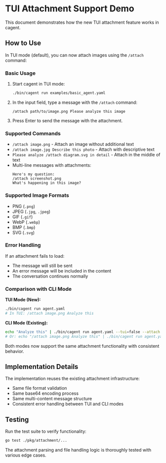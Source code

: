# TUI Attachment Support Demo

This document demonstrates how the new TUI attachment feature works in cagent.

## How to Use

In TUI mode (default), you can now attach images using the `/attach` command:

### Basic Usage

1. Start cagent in TUI mode:
   ```bash
   ./bin/cagent run examples/basic_agent.yaml
   ```

2. In the input field, type a message with the `/attach` command:
   ```
   /attach path/to/image.png Please analyze this image
   ```

3. Press Enter to send the message with the attachment.

### Supported Commands

- `/attach image.png` - Attach an image without additional text
- `/attach image.jpg Describe this photo` - Attach with descriptive text
- `Please analyze /attach diagram.svg in detail` - Attach in the middle of text
- Multi-line messages with attachments:
  ```
  Here's my question:
  /attach screenshot.png
  What's happening in this image?
  ```

### Supported Image Formats

- PNG (`.png`)
- JPEG (`.jpg`, `.jpeg`) 
- GIF (`.gif`)
- WebP (`.webp`)
- BMP (`.bmp`)
- SVG (`.svg`)

### Error Handling

If an attachment fails to load:
- The message will still be sent
- An error message will be included in the content
- The conversation continues normally

### Comparison with CLI Mode

**TUI Mode (New):**
```bash
./bin/cagent run agent.yaml
# In TUI: /attach image.png Analyze this
```

**CLI Mode (Existing):**
```bash
echo "Analyze this" | ./bin/cagent run agent.yaml --tui=false --attach image.png
# Or: echo "/attach image.png Analyze this" | ./bin/cagent run agent.yaml --tui=false
```

Both modes now support the same attachment functionality with consistent behavior.

## Implementation Details

The implementation reuses the existing attachment infrastructure:
- Same file format validation
- Same base64 encoding process
- Same multi-content message structure
- Consistent error handling between TUI and CLI modes

## Testing

Run the test suite to verify functionality:
```bash
go test ./pkg/attachment/...
```

The attachment parsing and file handling logic is thoroughly tested with various edge cases.